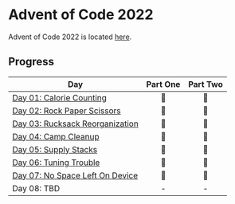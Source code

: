 # Advent of Code 2022

Advent of Code 2022 is located [here](https://adventofcode.com/2022/).

## Progress

| Day                                   | Part One | Part Two |
|---------------------------------------|:--------:|:--------:|
| [Day 01: Calorie Counting](01)        |    🌟    |    🌟    |
| [Day 02: Rock Paper Scissors](02)     |    🌟    |    🌟    |
| [Day 03: Rucksack Reorganization](03) |    🌟    |    🌟    |
| [Day 04: Camp Cleanup](04)            |    🌟    |    🌟    |
| [Day 05: Supply Stacks](05)           |    🌟    |    🌟    |
| [Day 06: Tuning Trouble](06)          |    🌟    |    🌟    |
| [Day 07: No Space Left On Device](07) |    🌟    |    🌟    |
| Day 08: TBD                           |    -     |    -     |